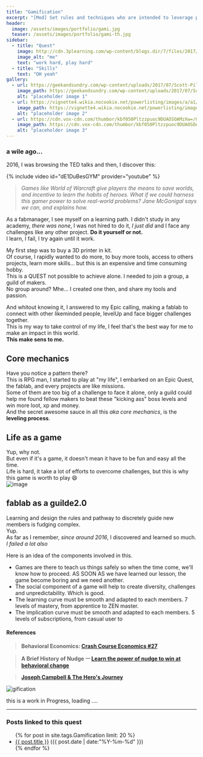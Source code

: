 ```yaml
---
title: "Gamification"
excerpt: "[Mod] Set rules and techniques who are intended to leverage people's natural desires for socializing, learning, mastery skills"
header:
  image: /assets/images/portfolio/gami.jpg
  teaser: /assets/images/portfolio/gami-th.jpg
sidebar:
  - title: "Quest"
    image: http://cdn.3plearning.com/wp-content/blogs.dir/7/files/2017/03/Shutterstock-gamification-banner-4-of-4.png
    image_alt: "me"
    text: "work hard, play hard"
  - title: "Skills"
    text: "OH yeah"
gallery:
  - url: https://geekandsundry.com/wp-content/uploads/2017/07/Scott-Pilgrim-FI.png
    image_path: https://geekandsundry.com/wp-content/uploads/2017/07/Scott-Pilgrim-FI.png
    alt: "placeholder image 1"
  - url: https://vignette4.wikia.nocookie.net/powerlisting/images/a/a1/Scott_Pilgrim_Power_Of_Love_Sword.png/revision/latest?cb=20130424223549
    image_path: https://vignette4.wikia.nocookie.net/powerlisting/images/a/a1/Scott_Pilgrim_Power_Of_Love_Sword.png/revision/latest?cb=20130424223549
    alt: "placeholder image 2"
  - url: https://cdn.vox-cdn.com/thumbor/kbf050Pltzzpuoc9DUAOSOAMzXw=/0x0:1920x1080/1200x800/filters:focal(807x387:1113x693)/cdn.vox-cdn.com/uploads/chorus_image/image/54383593/a70ab82c-6119-4ea5-988b-9aa24e716d9f.0.0.jpg
    image_path: https://cdn.vox-cdn.com/thumbor/kbf050Pltzzpuoc9DUAOSOAMzXw=/0x0:1920x1080/1200x800/filters:focal(807x387:1113x693)/cdn.vox-cdn.com/uploads/chorus_image/image/54383593/a70ab82c-6119-4ea5-988b-9aa24e716d9f.0.0.jpg
    alt: "placeholder image 3"
---
```

### a wile ago...

2016, I was browsing the TED talks and then, I discover this:  

{% include video id="dE1DuBesGYM" provider="youtube" %}
>*Games like World of Warcraft give players the means to save worlds, and incentive to learn the habits of heroes. What if we could harness this gamer power to solve real-world problems? Jane McGonigal says we can, and explains how.*

As a fabmanager, I see myself on a learning path. I didn't study in any academy, _there was none_, I was not hired to do it, _I just did_ and I face any challenges like any other project. **Do it yourself or not.**   
I learn, I fail, I try again until it work.   

My first step was to buy a 3D printer in kit.  
Of course, I rapidly wanted to do more, to buy more tools, access to others projects, learn more skills...  but this is an expensive and time consuming hobby.  
This is a QUEST not possible to achieve alone. I needed to join a group, a guild of makers.  
No group around? Mhe... I created one then, and share my tools and passion.  

And whitout knowing it, I answered to my Epic calling, making a fablab to connect with other likeminded people, levelUp and face bigger challenges together.  
This is my way to take control of my life, I feel that's the best way for me to make an impact in this world.  
**This make sens to me.**  


## Core mechanics
Have you notice a pattern there?  
This is RPG man, I started to play at "my life", I embarked on an Epic Quest, the fablab, and every projects are like missions.  
Some of them are too big of a challenge to face it alone, only a guild could help me found fellow makers to beat these "kicking ass" boss levels and win more loot, xp and money.  
And the secret awesome sauce in all this _aka core mechanics_, is the **leveling process**.  

## Life as a game
Yup, why not.  
But even if it's a game, it doesn't mean it have to be fun and easy all the time.  
Life is hard, it take a lot of efforts to overcome challenges, but this is why this game is worth to play :smile:   
![image](https://user-images.githubusercontent.com/12049360/38318973-fd11b82c-3830-11e8-95c1-4c4fca30b7b0.png)

## fablab as a guilde2.0
Learning and design the rules and pathway to discretely guide new members is fudging complex.   
Yup.  
As far as I remember, _since around 2016_, I discovered and learned so much. _I failed a lot also_   

Here is an idea of the components involved in this.  
- Games are there to teach us things safely so when the time come, we'll know how to proceed. AS SOON AS we have learned our lesson, the game become boring and we need another.  
- The social component of a game will help to create diversity, challenges and unpredictability. Which is good.  
- The learning curve must be smooth and adapted to each members. 7 levels of mastery, from apprentice to ZEN master. 
- The implication curve must be smooth and adapted to each members. 5 levels of subscriptions, from casual user to



#### References
> **Behavioral Economics: [Crash Course Economics #27](https://www.youtube.com/watch?v=dqxQ3E1bubI)**

> **A Brief History of Nudge ㅡ [Learn the power of nudge to win at behavioral change](https://www.youtube.com/watch?v=jVTg3ZsNTTY)**

>[**Joseph Campbell & The Hero's Journey**](https://www.youtube.com/watch?v=DwnxYXOTy94)

![gification](https://i.pinimg.com/originals/fe/24/dc/fe24dc2b3440d3622249452d391f4393.gif)

this is a work in Progress, loading ....

---
### Posts linked to this quest
<ul class="posts">
{% for post in site.tags.Gamification limit: 20 %}  <!-- change the name after site.tags.***** to select the tag -->
  <div class="post_info">
    <li>
         <a href="{{ post.url }}">{{ post.title }}</a>
         <span>({{ post.date | date:"%Y-%m-%d" }})</span>
    </li>
    </div>
  {% endfor %}
</ul>
